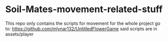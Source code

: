 # Soil-Mates-movement-related-stuff

This repo only contains the scripts for movement for the whole project go to: https://github.com/mlynar132/UntitledFlowerGame
said scripts are in assets/player
